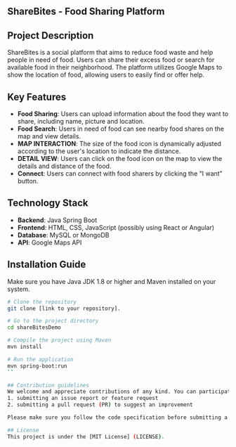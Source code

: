 
## ShareBites - Food Sharing Platform

## Project Description
ShareBites is a social platform that aims to reduce food waste and help people in need of food. Users can share their excess food or search for available food in their neighborhood. The platform utilizes Google Maps to show the location of food, allowing users to easily find or offer help.

## Key Features
- **Food Sharing**: Users can upload information about the food they want to share, including name, picture and location.
- **Food Search**: Users in need of food can see nearby food shares on the map and view details.
- **MAP INTERACTION**: The size of the food icon is dynamically adjusted according to the user's location to indicate the distance.
- **DETAIL VIEW**: Users can click on the food icon on the map to view the details and distance of the food.
- **Connect**: Users can connect with food sharers by clicking the "I want" button.

## Technology Stack
- **Backend**: Java Spring Boot
- **Frontend**: HTML, CSS, JavaScript (possibly using React or Angular)
- **Database**: MySQL or MongoDB
- **API**: Google Maps API

## Installation Guide

Make sure you have Java JDK 1.8 or higher and Maven installed on your system.

```bash
# Clone the repository
git clone [link to your repository].

# Go to the project directory
cd shareBitesDemo

# Compile the project using Maven
mvn install

# Run the application
mvn spring-boot:run
``

## Contribution guidelines
We welcome and appreciate contributions of any kind. You can participate in the project in the following ways:
1. submitting an issue report or feature request
2. submitting a pull request (PR) to suggest an improvement

Please make sure you follow the code specification before submitting a PR.

## License
This project is under the [MIT License] (LICENSE).

